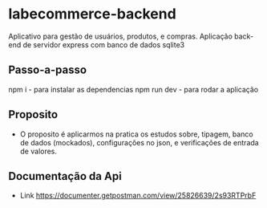 # labecommerce-backend
Aplicativo para gestão de usuários, produtos, e compras.
Aplicação back-end de servidor express com banco de dados sqlite3<br>

## Passo-a-passo
npm i - para instalar as dependencias
npm run dev - para rodar a aplicação

## Proposito
 - O proposito é aplicarmos na pratica os estudos sobre, tipagem, banco de dados (mockados), configurações no json, e verificações de entrada de valores.

## Documentação da Api
 - Link <https://documenter.getpostman.com/view/25826639/2s93RTPrbF>

